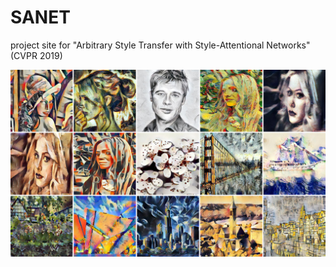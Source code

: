 # SANET
project site for "Arbitrary Style Transfer with Style-Attentional Networks" (CVPR 2019)

![ex_screenshot](./images/head.jpg)  
